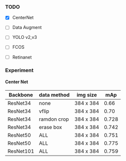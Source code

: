 
### TODO
- [x] CenterNet
- [ ] Data Augment
- [ ] YOLO v2,v3
- [ ] FCOS  
- [ ] Retinanet



### Experiment
#### Center Net
| Backbone          | data method | img size    |    mAp      |
| ------------------| ----------- | ------------| ----------- |
| ResNet34          |  none       | 384 x 384   |    0.66     |
| ResNet34          |  vflip      | 384 x 384   |    0.70     |
| ResNet34          | ramdon crop | 384 x 384   |    0.728    |
| ResNet34          |  erase box  | 384 x 384   |    0.742    |
| ResNet50          |  ALL        | 384 x 384   |    0.751    |
| ResNet50          |  ALL        | 384 x 384   |    0.775    |
| ResNet101         |  ALL        | 384 x 384   |    0.759    |
